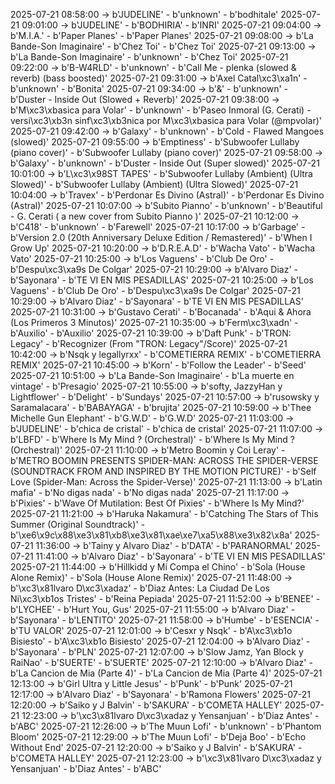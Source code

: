 2025-07-21 08:58:00 -> b'JUDELINE' - b'unknown' - b'bodhitale'
2025-07-21 09:01:00 -> b'JUDELINE' - b'BODHIRIA' - b'INRI'
2025-07-21 09:04:00 -> b'M.I.A.' - b'Paper Planes' - b'Paper Planes'
2025-07-21 09:08:00 -> b'La Bande-Son Imaginaire' - b'Chez Toi' - b'Chez Toi'
2025-07-21 09:13:00 -> b'La Bande-Son Imaginaire' - b'unknown' - b'Chez Toi'
2025-07-21 09:22:00 -> b'B-W4RLD' - b'unknown' - b'Call Me - plenka (slowed & reverb) (bass boosted)'
2025-07-21 09:31:00 -> b'Axel Catal\xc3\xa1n' - b'unknown' - b'Bonita'
2025-07-21 09:34:00 -> b'&' - b'unknown' - b'Duster - Inside Out (Slowed + Reverb)'
2025-07-21 09:38:00 -> b'M\xc3\xbasica para Volar' - b'unknown' - b'Paseo Inmoral (G. Cerati) - versi\xc3\xb3n sinf\xc3\xb3nica por M\xc3\xbasica para Volar (@mpvolar)'
2025-07-21 09:42:00 -> b'Galaxy' - b'unknown' - b'Cold - Flawed Mangoes (slowed)'
2025-07-21 09:55:00 -> b'Emptiness' - b'Subwoofer Lullaby (piano cover)' - b'Subwoofer Lullaby (piano cover)'
2025-07-21 09:58:00 -> b'Galaxy' - b'unknown' - b'Duster - Inside Out (Super slowed)'
2025-07-21 10:01:00 -> b'L\xc3\x98ST TAPES' - b'Subwoofer Lullaby (Ambient) (Ultra Slowed)' - b'Subwoofer Lullaby (Ambient) (Ultra Slowed)'
2025-07-21 10:04:00 -> b'Travex' - b'Perdonar Es Divino (Astral)' - b'Perdonar Es Divino (Astral)'
2025-07-21 10:07:00 -> b'Subito Pianno' - b'unknown' - b'Beautiful - G. Cerati ( a new cover from Subito Pianno )'
2025-07-21 10:12:00 -> b'C418' - b'unknown' - b'Farewell'
2025-07-21 10:17:00 -> b'Garbage' - b'Version 2.0 (20th Anniversary Deluxe Edition / Remastered)' - b'When I Grow Up'
2025-07-21 10:20:00 -> b'D.R.E.A.D' - b'Wacha Vato' - b'Wacha Vato'
2025-07-21 10:25:00 -> b'Los Vaguens' - b'Club De Oro' - b'Despu\xc3\xa9s De Colgar'
2025-07-21 10:29:00 -> b'Alvaro Diaz' - b'Sayonara' - b'TE VI EN MIS PESADILLAS'
2025-07-21 10:25:00 -> b'Los Vaguens' - b'Club De Oro' - b'Despu\xc3\xa9s De Colgar'
2025-07-21 10:29:00 -> b'Alvaro Diaz' - b'Sayonara' - b'TE VI EN MIS PESADILLAS'
2025-07-21 10:31:00 -> b'Gustavo Cerati' - b'Bocanada' - b'Aqui & Ahora (Los Primeros 3 Minutos)'
2025-07-21 10:35:00 -> b'Ferm\xc3\xadn' - b'Auxilio' - b'Auxilio'
2025-07-21 10:39:00 -> b'Daft Punk' - b'TRON: Legacy' - b'Recognizer (From "TRON: Legacy"/Score)'
2025-07-21 10:42:00 -> b'Nsqk y legallyrxx' - b'COMETIERRA REMIX' - b'COMETIERRA REMIX'
2025-07-21 10:45:00 -> b'Korn' - b'Follow the Leader' - b'Seed'
2025-07-21 10:51:00 -> b'La Bande-Son Imaginaire' - b'La muerte en vintage' - b'Presagio'
2025-07-21 10:55:00 -> b'softy, JazzyHan y Lightflower' - b'Delight' - b'Sundays'
2025-07-21 10:57:00 -> b'rusowsky y Saramalacara' - b'BABAYAGA' - b'brujita'
2025-07-21 10:59:00 -> b'Thee Michelle Gun Elephant' - b'G.W.D' - b'G.W.D'
2025-07-21 11:03:00 -> b'JUDELINE' - b'chica de cristal' - b'chica de cristal'
2025-07-21 11:07:00 -> b'LBFD' - b'Where Is My Mind ? (Orchestral)' - b'Where Is My Mind ? (Orchestral)'
2025-07-21 11:10:00 -> b'Metro Boomin y Coi Leray' - b'METRO BOOMIN PRESENTS SPIDER-MAN: ACROSS THE SPIDER-VERSE (SOUNDTRACK FROM AND INSPIRED BY THE MOTION PICTURE)' - b'Self Love (Spider-Man: Across the Spider-Verse)'
2025-07-21 11:13:00 -> b'Latin mafia' - b'No digas nada' - b'No digas nada'
2025-07-21 11:17:00 -> b'Pixies' - b'Wave Of Mutilation: Best Of Pixies' - b'Where Is My Mind?'
2025-07-21 11:21:00 -> b'Haruka Nakamura' - b'Catching The Stars of This Summer (Original Soundtrack)' - b'\xe6\x9c\x88\xe3\x81\xb8\xe3\x81\xae\xe7\xa5\x88\xe3\x82\x8a'
2025-07-21 11:36:00 -> b'Tainy y Alvaro Diaz' - b'DATA' - b'PARANORMAL'
2025-07-21 11:41:00 -> b'Alvaro Diaz' - b'Sayonara' - b'TE VI EN MIS PESADILLAS'
2025-07-21 11:44:00 -> b'Hillkidd y Mi Compa el Chino' - b'Sola (House Alone Remix)' - b'Sola (House Alone Remix)'
2025-07-21 11:48:00 -> b'\xc3\x81lvaro D\xc3\xadaz' - b'Diaz Antes: La Ciudad De Los Ni\xc3\xb1os Tristes' - b'Reina Pepiada'
2025-07-21 11:52:00 -> b'BENEE' - b'LYCHEE' - b'Hurt You, Gus'
2025-07-21 11:55:00 -> b'Alvaro Diaz' - b'Sayonara' - b'LENTITO'
2025-07-21 11:58:00 -> b'Humbe' - b'ESENCIA' - b'TU VALOR'
2025-07-21 12:01:00 -> b'Cesxr y Nsqk' - b'A\xc3\xb1o Bisiesto' - b'A\xc3\xb1o Bisiesto'
2025-07-21 12:04:00 -> b'Alvaro Diaz' - b'Sayonara' - b'PLN'
2025-07-21 12:07:00 -> b'Slow Jamz, Yan Block y RaiNao' - b'SUERTE' - b'SUERTE'
2025-07-21 12:10:00 -> b'Alvaro Diaz' - b'La Cancion de Mia (Parte 4)' - b'La Cancion de Mia (Parte 4)'
2025-07-21 12:13:00 -> b'Girl Ultra y Little Jesus' - b'Punk' - b'Punk'
2025-07-21 12:17:00 -> b'Alvaro Diaz' - b'Sayonara' - b'Ramona Flowers'
2025-07-21 12:20:00 -> b'Saiko y J Balvin' - b'SAKURA' - b'COMETA HALLEY'
2025-07-21 12:23:00 -> b'\xc3\x81lvaro D\xc3\xadaz y Yensanjuan' - b'Diaz Antes' - b'ABC'
2025-07-21 12:26:00 -> b'The Muun Lofi' - b'unknown' - b'Phantom Bloom'
2025-07-21 12:29:00 -> b'The Muun Lofi' - b'Deja Boo' - b'Echo Without End'
2025-07-21 12:20:00 -> b'Saiko y J Balvin' - b'SAKURA' - b'COMETA HALLEY'
2025-07-21 12:23:00 -> b'\xc3\x81lvaro D\xc3\xadaz y Yensanjuan' - b'Diaz Antes' - b'ABC'
